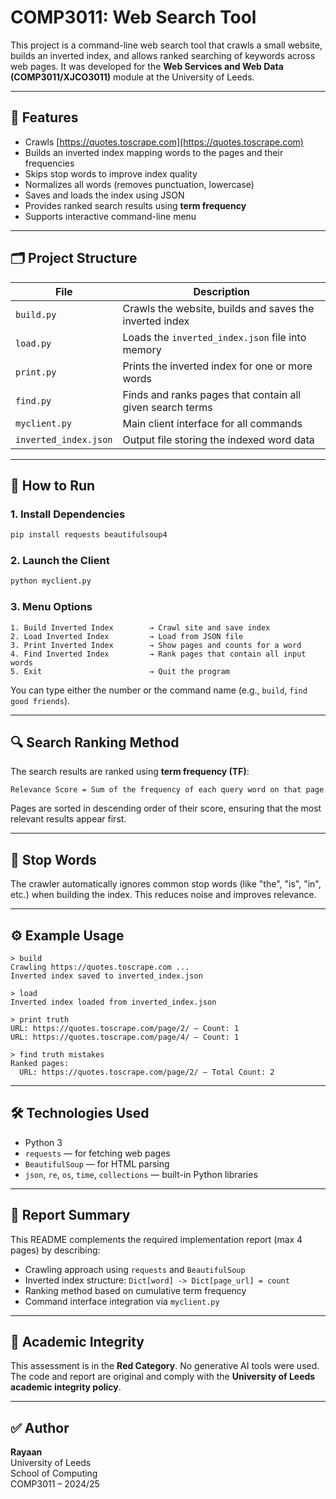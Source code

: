 # COMP3011: Web Search Tool

This project is a command-line web search tool that crawls a small website, builds an inverted index, and allows ranked searching of keywords across web pages. It was developed for the **Web Services and Web Data (COMP3011/XJCO3011)** module at the University of Leeds.

---

## 📌 Features

- Crawls [https://quotes.toscrape.com](https://quotes.toscrape.com)
- Builds an inverted index mapping words to the pages and their frequencies
- Skips stop words to improve index quality
- Normalizes all words (removes punctuation, lowercase)
- Saves and loads the index using JSON
- Provides ranked search results using **term frequency**
- Supports interactive command-line menu

---

## 🗂 Project Structure

| File            | Description |
|------------------|-------------|
| `build.py`       | Crawls the website, builds and saves the inverted index |
| `load.py`        | Loads the `inverted_index.json` file into memory |
| `print.py`       | Prints the inverted index for one or more words |
| `find.py`        | Finds and ranks pages that contain all given search terms |
| `myclient.py`    | Main client interface for all commands |
| `inverted_index.json` | Output file storing the indexed word data |

---

## 🚀 How to Run

### 1. Install Dependencies

```bash
pip install requests beautifulsoup4
```

### 2. Launch the Client

```bash
python myclient.py
```

### 3. Menu Options

```text
1. Build Inverted Index        → Crawl site and save index
2. Load Inverted Index         → Load from JSON file
3. Print Inverted Index        → Show pages and counts for a word
4. Find Inverted Index         → Rank pages that contain all input words
5. Exit                        → Quit the program
```

You can type either the number or the command name (e.g., `build`, `find good friends`).

---

## 🔍 Search Ranking Method

The search results are ranked using **term frequency (TF)**:

```
Relevance Score = Sum of the frequency of each query word on that page
```

Pages are sorted in descending order of their score, ensuring that the most relevant results appear first.

---

## 🚫 Stop Words

The crawler automatically ignores common stop words (like "the", "is", "in", etc.) when building the index. This reduces noise and improves relevance.

---

## ⚙️ Example Usage

```text
> build
Crawling https://quotes.toscrape.com ...
Inverted index saved to inverted_index.json

> load
Inverted index loaded from inverted_index.json

> print truth
URL: https://quotes.toscrape.com/page/2/ — Count: 1
URL: https://quotes.toscrape.com/page/4/ — Count: 1

> find truth mistakes
Ranked pages:
  URL: https://quotes.toscrape.com/page/2/ — Total Count: 2
```

---

## 🛠 Technologies Used

- Python 3
- `requests` — for fetching web pages
- `BeautifulSoup` — for HTML parsing
- `json`, `re`, `os`, `time`, `collections` — built-in Python libraries

---

## 📄 Report Summary

This README complements the required implementation report (max 4 pages) by describing:

- Crawling approach using `requests` and `BeautifulSoup`
- Inverted index structure: `Dict[word] -> Dict[page_url] = count`
- Ranking method based on cumulative term frequency
- Command interface integration via `myclient.py`

---

## 🧾 Academic Integrity

This assessment is in the **Red Category**. No generative AI tools were used. The code and report are original and comply with the **University of Leeds academic integrity policy**.

---

## ✅ Author

**Rayaan**  
University of Leeds  
School of Computing  
COMP3011 – 2024/25
